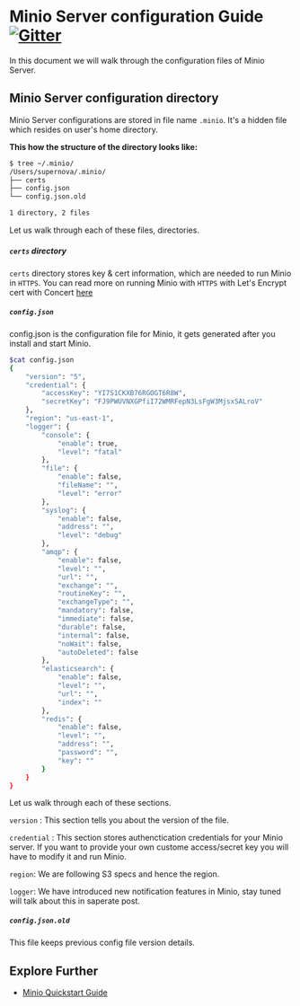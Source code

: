 # Minio Server configuration Guide [![Gitter](https://badges.gitter.im/Join%20Chat.svg)](https://gitter.im/minio/minio?utm_source=badge&utm_medium=badge&utm_campaign=pr-badge&utm_content=badge)

In this document we will walk through the configuration files of Minio Server.

## Minio Server configuration directory
Minio Server configurations are stored in file name ``.minio``.  It's a hidden file which resides on user's home directory.

**This how the structure of the directory looks like:**

```sh
$ tree ~/.minio/
/Users/supernova/.minio/
├── certs
├── config.json
└── config.json.old

1 directory, 2 files
```
Let us walk through each of these files, directories.

##### ``certs`` directory 
``certs`` directory stores key & cert information, which are needed to run Minio in ``HTTPS``. You can read more on running Minio with ``HTTPS`` with Let's Encrypt cert with Concert [here](https://docs.minio.io/docs/generate-let-s-encypt-certificate-using-concert-for-minio) 

##### ``config.json``
config.json is the configuration file for Minio, it gets generated after you install and start Minio.

```sh
$cat config.json
{
	"version": "5",
	"credential": {
		"accessKey": "YI7S1CKXB76RGOGT6R8W",
		"secretKey": "FJ9PWUVNXGPfiI72WMRFepN3LsFgW3MjsxSALroV"
	},
	"region": "us-east-1",
	"logger": {
		"console": {
			"enable": true,
			"level": "fatal"
		},
		"file": {
			"enable": false,
			"fileName": "",
			"level": "error"
		},
		"syslog": {
			"enable": false,
			"address": "",
			"level": "debug"
		},
		"amqp": {
			"enable": false,
			"level": "",
			"url": "",
			"exchange": "",
			"routineKey": "",
			"exchangeType": "",
			"mandatory": false,
			"immediate": false,
			"durable": false,
			"internal": false,
			"noWait": false,
			"autoDeleted": false
		},
		"elasticsearch": {
			"enable": false,
			"level": "",
			"url": "",
			"index": ""
		},
		"redis": {
			"enable": false,
			"level": "",
			"address": "",
			"password": "",
			"key": ""
		}
	}
} 
```
Let us walk through each of these sections.

``version`` : This section tells you about the version of the file.

``credential`` : This section stores authenctication credentials for your Minio server. If you want to provide your own custome access/secret key you will have to modify it and run Minio.

``region``: We are following S3 specs and hence the region.

``logger``: We have introduced new notification features in Minio, stay tuned will talk about this in saperate post.

##### ``config.json.old``
This file keeps previous config file version details.

## Explore Further
* [Minio Quickstart Guide](https://docs.minio.io/docs/minio-quickstart-guide)





